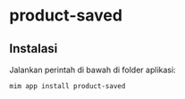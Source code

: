 # product-saved

## Instalasi

Jalankan perintah di bawah di folder aplikasi:

```
mim app install product-saved
```
